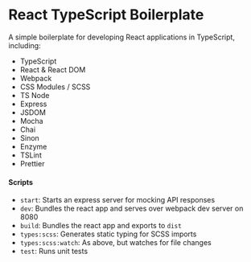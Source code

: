 # React TypeScript Boilerplate

A simple boilerplate for developing React applications in TypeScript, including:
- TypeScript
- React & React DOM
- Webpack
- CSS Modules / SCSS
- TS Node
- Express
- JSDOM
- Mocha
- Chai
- Sinon
- Enzyme
- TSLint
- Prettier

#### Scripts

- `start`: Starts an express server for mocking API responses
- `dev`: Bundles the react app and serves over webpack dev server on 8080
- `build`: Bundles the react app and exports to `dist`
- `types:scss`: Generates static typing for SCSS imports
- `types:scss:watch`: As above, but watches for file changes
- `test`: Runs unit tests
